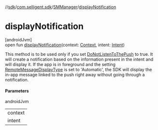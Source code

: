 //[sdk](../../../index.md)/[com.selligent.sdk](../index.md)/[SMManager](index.md)/[displayNotification](display-notification.md)

# displayNotification

[androidJvm]\
open fun [displayNotification](display-notification.md)(context: [Context](https://developer.android.com/reference/kotlin/android/content/Context.html), intent: [Intent](https://developer.android.com/reference/kotlin/android/content/Intent.html))

This method is to be used only if you set [DoNotListenToThePush](../-s-m-settings/-do-not-listen-to-the-push.md) to true. It will create a notification based on the information present in the intent and will display it. If the app is in foreground and the setting [RemoteMessageDisplayType](../-s-m-settings/-remote-message-display-type.md) is set to 'Automatic', the SDK will display the in-app message linked to the push right away without going through a notification.

#### Parameters

androidJvm

| |
|---|
| context |
| intent | it contains all the push information. If you retrieve the push using the FirebaseMessagingService method onMessageReceived, simply call toIntent() on the RemoteMessage object received. |
